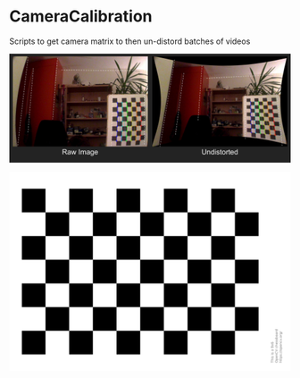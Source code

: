 # CameraCalibration
Scripts to get camera matrix to then un-distord batches of videos 


![picture](Example.png)



![picture](pattern.png)
